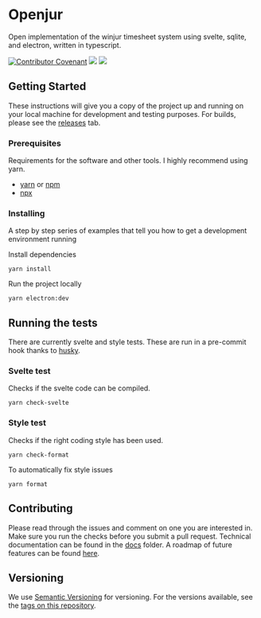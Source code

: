 # Openjur

Open implementation of the winjur timesheet system using svelte, sqlite, and electron, written in typescript.

[![Contributor Covenant](https://img.shields.io/badge/Contributor%20Covenant-2.0-4baaaa.svg?style=for-the-badge)](https://www.contributor-covenant.org/)
[![](https://img.shields.io/github/issues/LionelKarlen/openjur-svelte?style=for-the-badge)](https://github.com/LionelKarlen/openjur/issues)
[![](https://img.shields.io/badge/Electron-%5E13.0.0-brightgreen?style=for-the-badge)](https://github.com/electron/electron)

## Getting Started

These instructions will give you a copy of the project up and running on
your local machine for development and testing purposes. For builds, please see the [releases](https://github.com/LionelKarlen/openjur-svelte/releases) tab.

### Prerequisites

Requirements for the software and other tools. I highly recommend using yarn.

- [yarn](https://github.com/yarnpkg/yarn) or [npm](https://docs.npmjs.com/downloading-and-installing-node-js-and-npm)
- [npx](https://www.npmjs.com/package/npx)

### Installing

A step by step series of examples that tell you how to get a development
environment running

Install dependencies

```
yarn install
```

Run the project locally

```
yarn electron:dev
```

## Running the tests

There are currently svelte and style tests. These are run in a pre-commit hook thanks to [husky](https://typicode.github.io/husky/#/).

### Svelte test

Checks if the svelte code can be compiled.

```
yarn check-svelte
```

### Style test

Checks if the right coding style has been used.

```
yarn check-format
```

To automatically fix style issues

```
yarn format
```

## Contributing

Please read through the issues and comment on one you are interested in. Make sure you run the checks before you submit a pull request. Technical documentation can be found in the [docs](https://github.com/LionelKarlen/openjur-svelte/tree/main/docs) folder. A roadmap of future features can be found [here](https://github.com/lionelkarlen/openjur-svelte/tree/main/docs/roadmap.md).

## Versioning

We use [Semantic Versioning](http://semver.org/) for versioning. For the versions
available, see the [tags on this
repository](https://github.com/LionelKarlen/openjur-svelte/tags).
